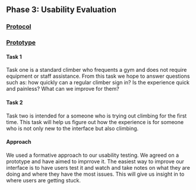 ## Phase 3: Usability Evaluation

### [Protocol](Assets/Protocol-SpeedClimbing.pdf/)

### [Prototype](https://xd.adobe.com/view/d85142a4-0da3-48b5-4778-11d3ea7b63f2-ae60/)

#### Task 1
Task one is a standard climber who frequents a gym and does not require equipment or staff assistance.
From this task we hope to answer questions such as: how quickly can a regular climber sign in? Is the experience
quick and painless? What can we improve for them?

#### Task 2
Task two is intended for a someone who is trying out climbing for the first time. This task will help us figure out
how the experience is for someone who is not only new to the interface but also climbing. 

#### Approach
We used a formative approach to our usability testing. We agreed on a prototype and have aimed to imprrove it. The easiest way to improve
our interface is to have users test it and watch and take notes on what they are doing and where they have the most issues. This will give us insight in to where users are getting stuck.

